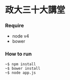 # 政大三十大講堂

### Require

- node v4
- bower

### How to run

```
~$ npm install
~$ bower install
~$ node app.js
```
